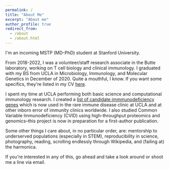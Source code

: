 ```yaml
---
permalink: /
title: "About Me"
excerpt: "About me"
author_profile: true
redirect_from: 
  - /about
  - /about.html
---
```

I'm an incoming MSTP (MD-PhD) student at Stanford University. 

From 2018-2022, I was a volunteer/staff research associate in the Butte laboratory, working on T cell biology and clinical immunology. I graduated with my BS from UCLA in Microbiology, Immunology, and Molecular Genetics in December of 2020. Quite a mouthful, I know. If you want some specifics, they're listed in my CV [here](https://humzalikhan.github.io/cv/). 

I spent my time at UCLA performing both basic science and computational immunology research. I created a [list of candidate immmunodeficiency genes](https://bmcgenomics.biomedcentral.com/articles/10.1186/s12864-021-07909-3) which is now used in the rare immune disease clinic at UCLA and at other inborn error of immunity clinics worldwide. I also studied Common Variable Immunodeficiency (CVID) using high-throughput proteomics and genomics–this project is now in preparation for a first-author publication.

Some other things I care about, in no particular order, are: mentorship to underserved populations (especially in STEM), reproducibility in science, photography, reading, scrolling endlessly through Wikipedia, and (failing at) the harmonica.

If you're interested in any of this, go ahead and take a look around or shoot me a line via email. 
